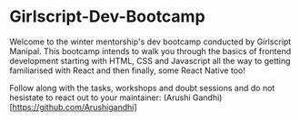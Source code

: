 # Girlscript-Dev-Bootcamp

Welcome to the winter mentorship's dev bootcamp conducted by Girlscript Manipal. This bootcamp intends to walk you through the basics of frontend development starting with HTML, CSS and Javascript all the way to getting familiarised with React and then finally, some React Native too!

Follow along with the tasks, workshops and doubt sessions and do not hesistate to react out to your maintainer: (Arushi Gandhi)[https://github.com/Arushigandhi]
